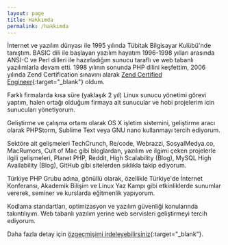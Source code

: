 ```yaml
---
layout: page
title: Hakkımda
permalink: /hakkimda
---
```


İnternet ve yazılım dünyası ile 1995 yılında Tübitak Bilgisayar Kulübü'nde tanıştım. BASIC dili ile başlayan yazılım hayatım 1996-1998 yılları arasında ANSI-C ve Perl dilleri ile hazırladığım sunucu taraflı ve web tabanlı yazılımlarla devam etti. 1998 yılının sonunda PHP dilini keşfettim, 2006 yılında Zend Certification sınavını alarak [Zend Certified Engineer](http://www.zend.com/store/education/certification/authenticate.php?ClientCandidateID=ZEND003850&RegistrationID=216356153){:target="_blank"} oldum. 

Farklı firmalarda kısa süre (yaklaşık 2 yıl) Linux sunucu yönetimi görevi yaptım, halen ortağı olduğum firmaya ait sunucular ve hobi projelerim icin sunucuları yönetiyorum.

Geliştirme ve çalışma ortamı olarak OS X işletim sistemini, geliştirme aracı olarak PHPStorm, Sublime Text veya GNU nano kullanmayı tercih ediyorum.

Sektöre ait gelişmeleri TechCrunch, Re/code, Webrazzi, SosyalMedya.co, MacRumors, Cult of Mac gibi bloglardan, yazılım ve ilgimi çeken projelerle ilgili gelişmeleri, Planet PHP, Reddit, High Scalability (Blog), MySQL High Availability (Blog), GitHub gibi sitelerden sıklıkla takip ediyorum.

Türkiye PHP Grubu adına, gönüllü olarak, özellikle Türkiye'de İnternet Konferansı, Akademik Bilişim ve Linux Yaz Kampı gibi etkinliklerde sunumlar vererek, seminer ve kurslarda eğitmenlik yapıyorum.

Kodlama standartları, optimizasyon ve yazılım güvenliği konularında takıntılıyım. Web tabanlı yazılım yerine web servisleri geliştirmeyi tercih ediyorum.

Daha fazla detay için [özgeçmişimi irdeleyebilirsiniz](http://hi.do/cv.html){:target="_blank"}.
